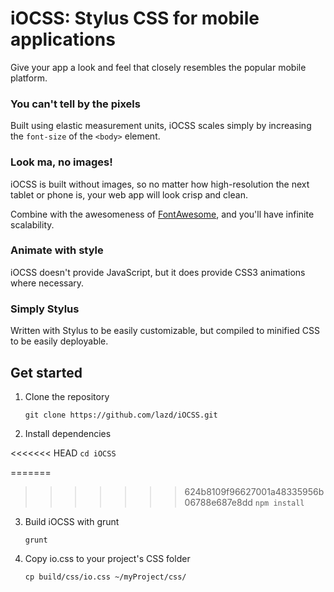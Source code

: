 # iOCSS: Stylus CSS for mobile applications

Give your app a look and feel that closely resembles the popular mobile platform.

### You can't tell by the pixels
Built using elastic measurement units, iOCSS scales simply by increasing the `font-size` of the `<body>` element. 

### Look ma, no images!
iOCSS is built without images, so no matter how high-resolution the next tablet or phone is, your web app will look crisp and clean.

Combine with the awesomeness of <a href="http://fortawesome.github.com/Font-Awesome/">FontAwesome</a>, and you'll have infinite scalability.

### Animate with style
iOCSS doesn't provide JavaScript, but it does provide CSS3 animations where necessary.

### Simply Stylus
Written with Stylus to be easily customizable, but compiled to minified CSS to be easily deployable.

## Get started

1. Clone the repository

    `git clone https://github.com/lazd/iOCSS.git`

2. Install dependencies

<<<<<<< HEAD
    `cd iOCSS`
    
=======
>>>>>>> 624b8109f96627001a48335956b06788e687e8dd
    `npm install`

3. Build iOCSS with grunt

    `grunt`

4. Copy io.css to your project's CSS folder

    `cp build/css/io.css ~/myProject/css/`
